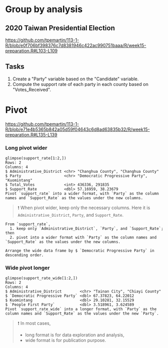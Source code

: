 # Group by analysis

## 2020 Taiwan Presidential Election

<https://github.com/tpemartin/113-1-R/blob/e0f706bf398376c7d8381946c422ac990751baaa/R/week15-preparation.R#L103-L109>

## Tasks

  1. Create a "Party" variable based on the "Candidate" variable. 
  2. Compute the support rate of each party in each county based on "Votes_Received".  


# Pivot

<https://github.com/tpemartin/113-1-R/blob/e71e4b5365b842a05d59f04643c6d8ad63835b32/R/week15-preparation.R#L135-L139>

### Long pivot wider

```
glimpse(support_rate[1:2,])
Rows: 2
Columns: 4
$ Administrative_District <chr> "Changhua County", "Changhua County"
$ Party                   <chr> "Democratic Progressive Party", "Kuomintang"
$ Total_Votes             <int> 436336, 291835
$ Support_Rate            <dbl> 57.16959, 38.23679
Pivot `support_rate` into a wider format, with `Party` as the column names and `Support_Rate` as the values under the new columns.
```

> :exclamation: When pivot wider, keep only the necessary columns. Here it is `Administrative_District`, `Party`, and `Support_Rate`.


```
From `support_rate`, 
  1. keep only `Administrative_District`, `Party`, and `Support_Rate`; then  
  2. pivot into a wider format with `Party` as the column names and `Support_Rate` as the values under the new columns.  
```

```
Arrange the wide data frame by $ `Democratic Progressive Party` in descending order.
```

### Wide pivot longer

```
glimpse(support_rate_wide[1:2,])
Rows: 2
Columns: 4
$ Administrative_District        <chr> "Tainan City", "Chiayi County"
$ `Democratic Progressive Party` <dbl> 67.37823, 64.22012
$ Kuomintang                     <dbl> 29.10281, 32.15529
$ `People First Party`           <dbl> 3.518961, 3.624589
Pivot `support_rate_wide` into a longer format, with `Party` as the column names and `Support_Rate` as the values under the new `Party`.
```

> :exclamation: In most cases, 
>   - long format is for data exploration and analysis,  
>   - wide format is for publication purpose.  
